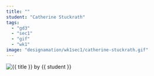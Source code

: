 ```yaml
---
title: ""
student: "Catherine Stuckrath"
tags:
  - "gd3"
  - "sec1"
  - "gif"
  - "wk1"
image: "designamation/wk1sec1/catherine-stuckrath.gif"
---
```


<img src="{{urls.media}}/{{ image }}" alt="{{ title }}"/>
by {{ student }}

